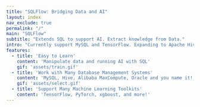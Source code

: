 ```yaml
---
title: "SQLFlow: Bridging Data and AI"
layout: index
nav_exclude: true
permalink: "/"
main: "SQLFlow"
subtitle: "Extends SQL to support AI. Extract knowledge from Data."
intro: "Currently support MySQL and TensorFlow. Expanding to Apache Hive, Alibaba MaxCompute, and PyTorch"
features: 
  - title: 'Easy to Learn'
    content: 'Manipulate data and running AI with SQL'
    gif: 'assets/train.gif'
  - title: 'Work with Many Database Management Systems'
    content: 'MySQL, Hive, Alibaba MaxCompute, Oracle and you name it!'
    gif: 'assets/select.gif'
  - title: 'Support Many Machine Learning Toolkits'
    content: 'TensorFlow, PyTorch, xgboost, and more!'
---
```

